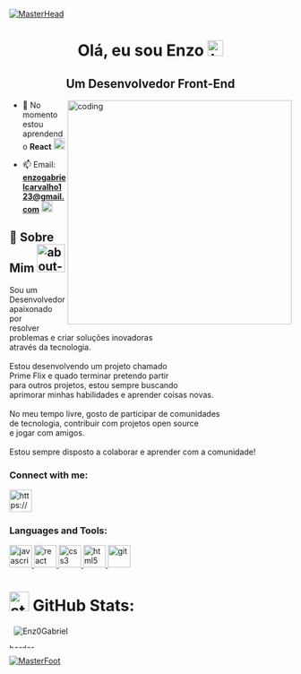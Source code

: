 [![MasterHead](https://user-images.githubusercontent.com/124924248/218557909-e4fdb36e-6601-4b8a-8ae0-ddd1bc0266fb.gif)]([](https://user-images.githubusercontent.com/124924248/218557909-e4fdb36e-6601-4b8a-8ae0-ddd1bc0266fb.gif))   

<h1 align="center">Olá, eu sou Enzo <img src="https://user-images.githubusercontent.com/124924248/218574284-b5fe5b82-b09f-4cd8-b68e-817f6170ad42.gif" width="28px" height="28px" alt="hi"></h1>
<h2 align="center">Um Desenvolvedor Front-End </h2>
<img align="right" alt="coding" width="400" src="https://user-images.githubusercontent.com/124924248/218557924-a95723c3-c06c-4770-9533-0f414ec4ab1f.gif">

- 🌱 No momento estou aprendendo **React** <img src="https://user-images.githubusercontent.com/124924248/218573123-cce7b0f0-e291-4966-895f-ee6bce71afac.gif" width="20px" alt="react">

- 📫 Email: **enzogabrielcarvalho123@gmail.com** <img src="https://user-images.githubusercontent.com/124924248/218573868-86647d1a-d178-434b-803a-d357d4faa0c6.gif" width="20px" alt="email">

<h2>📄 Sobre Mim <img src="https://user-images.githubusercontent.com/124924248/218577908-30015ce1-b2c3-4268-96df-2bed9df84c2a.gif" width="50px" alt="about-me"> </h2>

<span>Sou um Desenvolvedor apaixonado por <br/> resolver problemas e criar soluções inovadoras <br/>  através da tecnologia. <br/> <br/> Estou desenvolvendo um projeto chamado <br/> Prime Flix e quado terminar pretendo partir <br/> para outros projetos, estou sempre buscando <br/> aprimorar minhas habilidades e aprender coisas novas. <br/> <br/> No meu tempo livre, gosto de participar de comunidades <br/>  de tecnologia, contribuir com projetos  open source <br/>  e jogar com amigos. <br/> <br/> Estou sempre disposto a colaborar e aprender com a comunidade!</span>

<h3 align="left">Connect with me:</h3>
<p align="left">
<a href="https://www.linkedin.com/in/enzo-gabriel-60963125b/" target="blank"><img align="center" src="https://user-images.githubusercontent.com/124924248/218575757-34fdcb51-ec06-4fc9-94d6-cfe7d764617e.gif" alt="https://www.linkedin.com/in/enzo-gabriel-60963125b/" height="40" width="40" /></a>

<h3 align="left">Languages and Tools:</h3>
<p align="left"> </a> <a href="https://developer.mozilla.org/en-US/docs/Web/JavaScript" target="_blank" rel="noreferrer"> <img src="https://user-images.githubusercontent.com/124924248/218573119-d60357ed-ca90-4747-bf15-ed0691ec0a8d.gif" alt="javascript" width="40" height="40"/> </a> <a href="https://reactjs.org/" target="_blank" rel="noreferrer"> <img src="https://user-images.githubusercontent.com/124924248/218573123-cce7b0f0-e291-4966-895f-ee6bce71afac.gif" alt="react" width="40" height="40"/> </a> <a href="https://www.w3schools.com/css/" target="_blank" rel="noreferrer"> <img src="https://user-images.githubusercontent.com/124924248/218573114-2f009914-3ec9-4f41-a66f-fdd76e32e7b5.gif" alt="css3" width="40" height="40"/> </a> <a href="https://www.w3.org/html/" target="_blank" rel="noreferrer"> <img src="https://user-images.githubusercontent.com/124924248/218573117-4538b6dd-dd5b-41a6-8af5-12e4898fd883.gif" alt="html5" width="40" height="40"/> </a> <a href="https://git-scm.com/" target="_blank" rel="noreferrer"> <img src="https://www.vectorlogo.zone/logos/git-scm/git-scm-icon.svg" alt="git" width="40" height="40"/> </a> </p>

# <img src="https://user-images.githubusercontent.com/124924248/218573125-7836c511-8760-413c-84fb-1c3315b45f4c.gif" width="35px" alt="stats"> GitHub Stats:

<p>&nbsp;

<img align="center"  src="https://github-readme-streak-stats.herokuapp.com/?user=Enz0Gabriel&theme=dark&count_private=true&theme=dark&hide_border=true"  alt="Enz0Gabriel" />
</p>

<img align="center" src="https://user-images.githubusercontent.com/124924248/218567441-5e563007-2d64-4c90-8e4d-a7cb70d9261a.gif" alt="border" width="100%" height="7.5rem" />

[![MasterFoot](https://user-images.githubusercontent.com/124924248/218569391-b0d95c73-aa78-48e9-8c05-8913daeff8f7.gif)]([](https://user-images.githubusercontent.com/124924248/218569391-b0d95c73-aa78-48e9-8c05-8913daeff8f7.gif))
